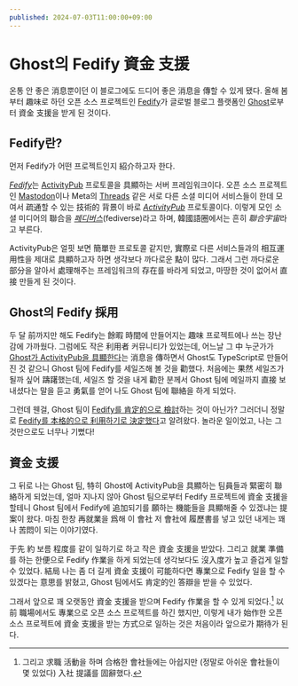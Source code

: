 ```yaml
---
published: 2024-07-03T11:00:00+09:00
---
```


Ghost의 Fedify 資金 支援
========================

온통 안 좋은 消息뿐이던 이 블로그에도 드디어 좋은 消息을 傳할 수 있게 됐다.
올해 봄부터 趣味로 하던 오픈 소스 프로젝트인 [Fedify]가 글로벌 블로그
플랫폼인 [Ghost]로부터 資金 支援을 받게 된 것이다.

[Fedify]: https://fedify.dev/
[Ghost]: https://ghost.org/


Fedify란?
---------

먼저 Fedify가 어떤 프로젝트인지 紹介하고자 한다.

<dfn>[Fedify]</dfn>는 [ActivityPub] 프로토콜을 具顯하는 서버 프레임워크이다.
오픈 소스 프로젝트인 [Mastodon]이나 Meta의 [Threads] 같은 서로 다른 소셜 미디어
서비스들이 한데 모여서 疏通할 수 있는 技術的 背景이 바로
<dfn>[ActivityPub]</dfn> 프로토콜이다. 이렇게 모인 소셜 미디어의 聯合을
<dfn>[페디버스]</dfn>(fediverse)라고 하며, 韓國語圈에서는 흔히
<dfn>聯合宇宙</dfn>라고 부른다.

ActivityPub은 얼핏 보면 簡單한 프로토콜 같지만, 實際로 다른 서비스들과의
相互運用性을 제대로 具顯하고자 하면 생각보다 까다로운 點이 많다.
그래서 그런 까다로운 部分을 알아서 處理해주는 프레임워크의 存在를 바라게 되었고,
마땅한 것이 없어서 直接 만들게 된 것이다.

[ActivityPub]: https://www.w3.org/TR/activitypub/
[Mastodon]: https://joinmastodon.org/ko
[Threads]: https://www.threads.net/
[페디버스]: https://ko.wikipedia.org/wiki/%ED%8E%98%EB%94%94%EB%B2%84%EC%8A%A4


Ghost의 Fedify 採用
-------------------

두 달 前까지만 해도 Fedify는 餘暇 時間에 만들어지는 趣味 프로젝트에나 쓰는
장난감에 가까웠다. 그럼에도 작은 利用者 커뮤니티가 있었는데, 어느날 그 中
누군가가 [Ghost가 ActivityPub을 具顯한다][1]는 消息을 傳하면서 Ghost도
TypeScript로 만들어진 것 같으니 Ghost 팀에 Fedify를 세일즈해 볼 것을 勸했다.
처음에는 果然 세일즈가 될까 싶어 躊躇했는데,
세일즈 할 것을 내게 勸한 분께서 Ghost 팀에 메일까지 直接 보내셨다는 말을
듣고 勇氣를 얻어 나도 Ghost 팀에 聯絡을 하게 되었다.

그런데 웬걸, Ghost 팀이 [Fedify를 肯定的으로 檢討][2]하는 것이 아닌가?
그러더니 정말로 [Fedify를 本格的으로 利用하기로 決定했다][3]고 알려왔다.
놀라운 일이었고, 나는 그것만으로도 너무나 기뻤다!

[1]: https://activitypub.ghost.org/
[2]: https://activitypub.ghost.org/day4/
[3]: https://activitypub.ghost.org/day-4/


資金 支援
---------

그 뒤로 나는 Ghost 팀, 特히 Ghost에 ActivityPub을 具顯하는 팀員들과 緊密히
聯絡하게 되었는데, 얼마 지나지 않아 Ghost 팀으로부터 Fedify 프로젝트에 資金
支援을 할테니 Ghost 팀에서 Fedify에 追加되기를 願하는 機能들을 具顯해줄 수
있겠냐는 提案이 왔다. 마침 한창 再就業을 爲해 이 會社 저 會社에 履歷書를 넣고
있던 내게는 꽤나 苦悶이 되는 이야기였다.

于先 約 보름 程度를 같이 일하기로 하고 작은 資金 支援을 받았다.
그리고 就業 準備를 하는 한便으로 Fedify 作業을 하게 되었는데 생각보다도
沒入度가 높고 즐겁게 일할 수 있었다. 結局 나는 좀 더 길게 資金 支援이
可能하다면 專業으로 Fedify 일을 할 수 있겠다는 意思를 밝혔고,
Ghost 팀에서도 肯定的인 答辯을 받을 수 있었다.

그래서 앞으로 꽤 오랫동안 資金 支援을 받으며 Fedify 作業을 할 수 있게 되었다.[^1]
以前 職場에서도 專業으로 오픈 소스 프로젝트를 하긴 했지만,
이렇게 내가 始作한 오픈 소스 프로젝트에 資金 支援을 받는 方式으로 일하는
것은 처음이라 앞으로가 期待가 된다.

[^1]: 그리고 求職 活動을 하며 合格한 會社들에는 아쉽지만 (정말로 아쉬운
      會社들이 몇 있었다) 入社 提議를 固辭했다.
